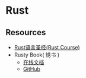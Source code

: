 # Rust
## Resources
- [Rust语言圣经(Rust Course)](https://course.rs/about-book.html)
- Rusty Book( 锈书 )
  - [在线文档](https://rusty.course.rs)
  - [GitHub](https://github.com/rustlang-cn/rusty-book)
